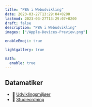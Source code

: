 ```yaml
---
title: "PBA i Webudvikling"
date: 2023-03-27T13:29:04+0200
lastmod: 2023-03-27T13:29:07+0200
draft: false
description: "PBA i Webudvikling"
images: ["/Apple-Devices-Preview.png"]

enableEmoji: true

lightgallery: true

math:
  enable: true
---
```

## Datamatiker


* :koala: [Udviklingsmiljøer](udviklingsmiljoer/)
* :panda_face: [Studieordning](studieordning/)
